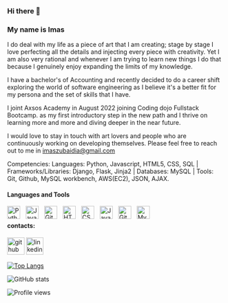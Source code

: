 
### Hi there 👋
### My name is Imas

I do deal with my life as a piece of art that I am creating; stage by stage I love perfecting all the details and injecting every piece with creativity. Yet I am also very rational and whenever I am trying to learn new things I do that because I genuinely enjoy expanding the limits of my knowledge.

I have a bachelor's of Accounting and recently decided to do a career shift exploring the world of software engineering as I believe it's a better fit for my persona and the set of skills that I have.

I joint Axsos Academy in August 2022 joining Coding dojo Fullstack Bootcamp. as my first introductory step in the new path and I thrive on learning more and more and diving deeper in the near future.

I would love to stay in touch with art lovers and people who are continuously working on developing themselves.
Please feel free to reach out to me in imaszubaidia@gmail.com 

Competencies: 
Languages: Python, Javascript, HTML5, CSS, SQL | Frameworks/Libraries: Django, Flask, Jinja2 | Databases: MySQL | Tools: Git, Github, MySQL workbench, AWS(EC2), JSON, AJAX.


#### Languages and Tools
<img align="left" alt="Python" width="30px" style="padding-right:10px;" src="https://cdn.jsdelivr.net/gh/devicons/devicon/icons/python/python-plain.svg" />
<img align="left" alt="Java" width="30px" style="padding-right:10px;" src="https://cdn.jsdelivr.net/gh/devicons/devicon/icons/github/github-original.svg" />
<img align="left" alt="Git" width="30px" style="padding-right:10px;" src="https://cdn.jsdelivr.net/gh/devicons/devicon/icons/git/git-original.svg" />
<img align="left" alt="HTML" width="30px" style="padding-right:10px;" src="https://cdn.jsdelivr.net/gh/devicons/devicon/icons/html5/html5-plain.svg" />
<img align="left" alt="CSS" width="30px" style="padding-right:10px;" src="https://cdn.jsdelivr.net/gh/devicons/devicon/icons/css3/css3-plain.svg" />
<img align="left" alt="JavaScript" width="30px" style="padding-right:10px;" src="https://cdn.jsdelivr.net/gh/devicons/devicon/icons/javascript/javascript-plain.svg" />
<img align="left" alt="GitHub" width="30px" style="padding-right:10px;" src="https://cdn.jsdelivr.net/gh/devicons/devicon/icons/github/github-original.svg" />
<img align="left" alt="My SQL" width="30px" style="padding-right:10px;" src="https://cdn.jsdelivr.net/gh/devicons/devicon/icons/github/github-original.svg" />


<br />

#### contacts:
[<img src='https://cdn.jsdelivr.net/npm/simple-icons@3.0.1/icons/github.svg' alt='github' height='40'>](https://github.com/ImasZubaidia) 
[<img src='https://cdn.jsdelivr.net/npm/simple-icons@3.0.1/icons/linkedin.svg' alt='linkedin' height='40'>](https://www.linkedin.com/in/imas-zubaidia/) 

[![Top Langs](https://github-readme-stats.vercel.app/api/top-langs/?username=ImasZubaidia)](https://github.com/anuraghazra/github-readme-stats)

![GitHub stats](https://github-readme-stats.vercel.app/api?username=ImasZubaidia&show_icons=true)  

![Profile views](https://gpvc.arturio.dev/ImasZubaidia)  

